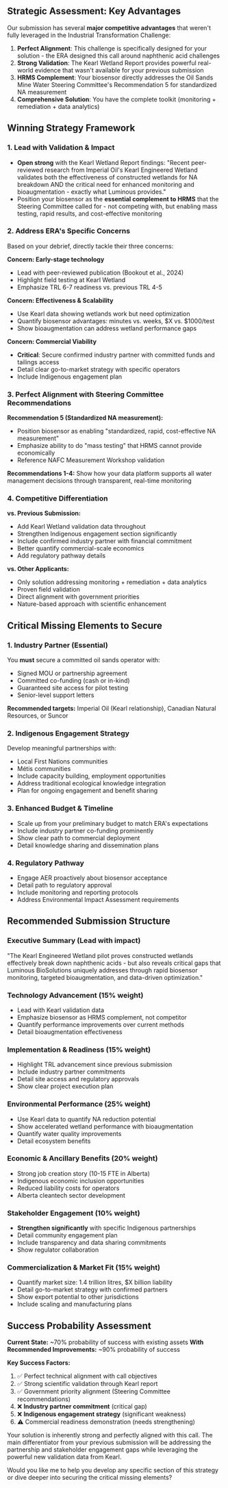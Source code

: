 ## **Strategic Assessment: Key Advantages**

Our submission has several **major competitive advantages** that weren't fully leveraged in the Industrial Transformation Challenge:

1. **Perfect Alignment**: This challenge is specifically designed for your solution - the ERA designed this call around naphthenic acid challenges
2. **Strong Validation**: The Kearl Wetland Report provides powerful real-world evidence that wasn't available for your previous submission
3. **HRMS Complement**: Your biosensor directly addresses the Oil Sands Mine Water Steering Committee's Recommendation 5 for standardized NA measurement
4. **Comprehensive Solution**: You have the complete toolkit (monitoring + remediation + data analytics)

## **Winning Strategy Framework**

### **1. Lead with Validation & Impact**

- **Open strong** with the Kearl Wetland Report findings: "Recent peer-reviewed research from Imperial Oil's Kearl Engineered Wetland validates both the effectiveness of constructed wetlands for NA breakdown AND the critical need for enhanced monitoring and bioaugmentation - exactly what Luminous provides."
- Position your biosensor as the **essential complement to HRMS** that the Steering Committee called for - not competing with, but enabling mass testing, rapid results, and cost-effective monitoring

### **2. Address ERA's Specific Concerns**

Based on your debrief, directly tackle their three concerns:

**Concern: Early-stage technology**

- Lead with peer-reviewed publication (Bookout et al., 2024)
- Highlight field testing at Kearl Wetland
- Emphasize TRL 6-7 readiness vs. previous TRL 4-5

**Concern: Effectiveness & Scalability**

- Use Kearl data showing wetlands work but need optimization
- Quantify biosensor advantages: minutes vs. weeks, $X vs. $1000/test
- Show bioaugmentation can address wetland performance gaps

**Concern: Commercial Viability**

- **Critical**: Secure confirmed industry partner with committed funds and tailings access
- Detail clear go-to-market strategy with specific operators
- Include Indigenous engagement plan

### **3. Perfect Alignment with Steering Committee Recommendations**

**Recommendation 5 (Standardized NA measurement):**

- Position biosensor as enabling "standardized, rapid, cost-effective NA measurement"
- Emphasize ability to do "mass testing" that HRMS cannot provide economically
- Reference NAFC Measurement Workshop validation

**Recommendations 1-4:** Show how your data platform supports all water management decisions through transparent, real-time monitoring

### **4. Competitive Differentiation**

**vs. Previous Submission:**

- Add Kearl Wetland validation data throughout
- Strengthen Indigenous engagement section significantly
- Include confirmed industry partner with financial commitment
- Better quantify commercial-scale economics
- Add regulatory pathway details

**vs. Other Applicants:**

- Only solution addressing monitoring + remediation + data analytics
- Proven field validation
- Direct alignment with government priorities
- Nature-based approach with scientific enhancement

## **Critical Missing Elements to Secure**

### **1. Industry Partner (Essential)**

You **must** secure a committed oil sands operator with:

- Signed MOU or partnership agreement
- Committed co-funding (cash or in-kind)
- Guaranteed site access for pilot testing
- Senior-level support letters

**Recommended targets:** Imperial Oil (Kearl relationship), Canadian Natural Resources, or Suncor

### **2. Indigenous Engagement Strategy**

Develop meaningful partnerships with:

- Local First Nations communities
- Métis communities
- Include capacity building, employment opportunities
- Address traditional ecological knowledge integration
- Plan for ongoing engagement and benefit sharing

### **3. Enhanced Budget & Timeline**

- Scale up from your preliminary budget to match ERA's expectations
- Include industry partner co-funding prominently
- Show clear path to commercial deployment
- Detail knowledge sharing and dissemination plans

### **4. Regulatory Pathway**

- Engage AER proactively about biosensor acceptance
- Detail path to regulatory approval
- Include monitoring and reporting protocols
- Address Environmental Impact Assessment requirements

## **Recommended Submission Structure**

### **Executive Summary** (Lead with impact)

"The Kearl Engineered Wetland pilot proves constructed wetlands effectively break down naphthenic acids - but also reveals critical gaps that Luminous BioSolutions uniquely addresses through rapid biosensor monitoring, targeted bioaugmentation, and data-driven optimization."

### **Technology Advancement** (15% weight)

- Lead with Kearl validation data
- Emphasize biosensor as HRMS complement, not competitor
- Quantify performance improvements over current methods
- Detail bioaugmentation effectiveness

### **Implementation & Readiness** (15% weight)

- Highlight TRL advancement since previous submission
- Include industry partner commitments
- Detail site access and regulatory approvals
- Show clear project execution plan

### **Environmental Performance** (25% weight)

- Use Kearl data to quantify NA reduction potential
- Show accelerated wetland performance with bioaugmentation
- Quantify water quality improvements
- Detail ecosystem benefits

### **Economic & Ancillary Benefits** (20% weight)

- Strong job creation story (10-15 FTE in Alberta)
- Indigenous economic inclusion opportunities
- Reduced liability costs for operators
- Alberta cleantech sector development

### **Stakeholder Engagement** (10% weight)

- **Strengthen significantly** with specific Indigenous partnerships
- Detail community engagement plan
- Include transparency and data sharing commitments
- Show regulator collaboration

### **Commercialization & Market Fit** (15% weight)

- Quantify market size: 1.4 trillion litres, $X billion liability
- Detail go-to-market strategy with confirmed partners
- Show export potential to other jurisdictions
- Include scaling and manufacturing plans

## **Success Probability Assessment**

**Current State:** ~70% probability of success with existing assets **With Recommended Improvements:** ~90% probability of success

**Key Success Factors:**

1. ✅ Perfect technical alignment with call objectives
2. ✅ Strong scientific validation through Kearl report
3. ✅ Government priority alignment (Steering Committee recommendations)
4. ❌ **Industry partner commitment** (critical gap)
5. ❌ **Indigenous engagement strategy** (significant weakness)
6. ⚠️ Commercial readiness demonstration (needs strengthening)

Your solution is inherently strong and perfectly aligned with this call. The main differentiator from your previous submission will be addressing the partnership and stakeholder engagement gaps while leveraging the powerful new validation data from Kearl.

Would you like me to help you develop any specific section of this strategy or dive deeper into securing the critical missing elements?